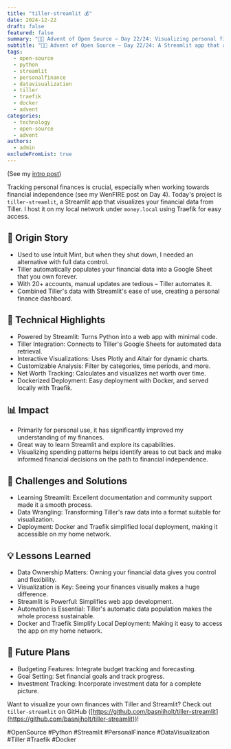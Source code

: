 ```yaml
---
title: "tiller-streamlit 💰"
date: 2024-12-22
draft: false
featured: false
summary: "🎄🎁 Advent of Open Source – Day 22/24: Visualizing personal finances with Tiller and Streamlit for better financial independence tracking."
subtitle: "🎄🎁 Advent of Open Source – Day 22/24: A Streamlit app that automatically pulls financial data from Tiller for insightful analysis."
tags:
  - open-source
  - python
  - streamlit
  - personalfinance
  - datavisualization
  - tiller
  - traefik
  - docker
  - advent
categories:
  - technology
  - open-source
  - advent
authors:
  - admin
excludeFromList: true
---
```


(See my [intro post](../))

Tracking personal finances is crucial, especially when working towards financial independence (see my WenFIRE post on Day 4). Today's project is `tiller-streamlit`, a Streamlit app that visualizes your financial data from Tiller. I host it on my local network under `money.local` using Traefik for easy access.

## 📖 Origin Story

- Used to use Intuit Mint, but when they shut down, I needed an alternative with full data control.
- Tiller automatically populates your financial data into a Google Sheet that you own forever.
- With 20+ accounts, manual updates are tedious – Tiller automates it.
- Combined Tiller's data with Streamlit's ease of use, creating a personal finance dashboard.

## 🔧 Technical Highlights

- Powered by Streamlit: Turns Python into a web app with minimal code.
- Tiller Integration: Connects to Tiller's Google Sheets for automated data retrieval.
- Interactive Visualizations: Uses Plotly and Altair for dynamic charts.
- Customizable Analysis: Filter by categories, time periods, and more.
- Net Worth Tracking: Calculates and visualizes net worth over time.
- Dockerized Deployment: Easy deployment with Docker, and served locally with Traefik.

## 📊 Impact

- Primarily for personal use, it has significantly improved my understanding of my finances.
- Great way to learn Streamlit and explore its capabilities.
- Visualizing spending patterns helps identify areas to cut back and make informed financial decisions on the path to financial independence.

## 🎯 Challenges and Solutions

- Learning Streamlit: Excellent documentation and community support made it a smooth process.
- Data Wrangling: Transforming Tiller's raw data into a format suitable for visualization.
- Deployment: Docker and Traefik simplified local deployment, making it accessible on my home network.

## 💡 Lessons Learned

- Data Ownership Matters: Owning your financial data gives you control and flexibility.
- Visualization is Key: Seeing your finances visually makes a huge difference.
- Streamlit is Powerful: Simplifies web app development.
- Automation is Essential: Tiller's automatic data population makes the whole process sustainable.
- Docker and Traefik Simplify Local Deployment: Making it easy to access the app on my home network.

## 🔮 Future Plans

- Budgeting Features: Integrate budget tracking and forecasting.
- Goal Setting: Set financial goals and track progress.
- Investment Tracking: Incorporate investment data for a complete picture.

Want to visualize your own finances with Tiller and Streamlit? Check out `tiller-streamlit` on GitHub ([https://github.com/basnijholt/tiller-streamlit](https://github.com/basnijholt/tiller-streamlit))!

#OpenSource #Python #Streamlit #PersonalFinance #DataVisualization #Tiller #Traefik #Docker
